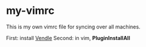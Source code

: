 # my-vimrc

This is my own vimrc file for syncing over all machines.

First: install [Vendle](https://github.com/VundleVim/Vundle.vim)
Second: in vim, **PluginInstallAll**
